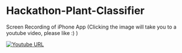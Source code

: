 # Hackathon-Plant-Classifier

Screen Recording of iPhone App (Clicking the image will take you to a youtube video, please like :) )

[![Youtube URL](https://img.youtube.com/vi/cr6PwhsYODM/maxresdefault.jpg)](https://www.youtube.com/shorts/cr6PwhsYODM)

